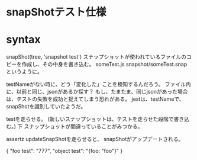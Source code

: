 # snapShotテスト仕様

# syntax
snapShot(tree, 'snapshot test')
スナップショットが使われているファイルのコピーを作成し、その中身を書き込む。
someTest.js
snapshot/someTest.snap
というように。  

testNameがない時に、どう「変化した」ことを検知するんだろう。
ファイル内に、以前と同じ、jsonがあるか探す？
もし、たまたま、同じjsonがあった場合は、テストの失敗を成功と捉えてしまう恐れがある。
jestは、testNameで、snapShotを識別していたようだ。

testを走らせる。
(新しいスナップショットは、テストを走らせた段階で書き込む。)
下
スナップショットが間違っていることがみつかる。

assertz updateSnapShotを走らせると、
snapShotがアップデートされる。

{
  "foo test": "777",
  "object test": "{foo: "foo"}"
}
